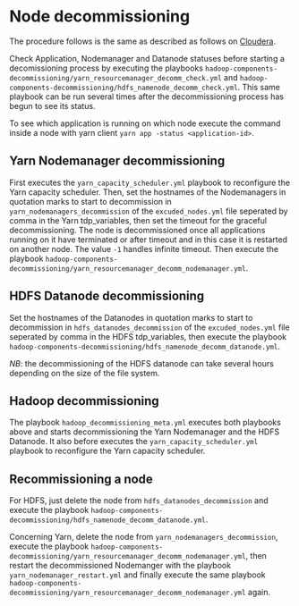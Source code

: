 # Node decommissioning

The procedure follows is the same as described as follows on [Cloudera](https://docs.cloudera.com/HDPDocuments/HDP3/HDP-3.1.4/administration/content/decommissioning-slave-nodes.html).

Check Application, Nodemanager and Datanode statuses before starting a decomissioning process by executing the playbooks `hadoop-components-decommissioning/yarn_resourcemanager_decomm_check.yml` and `hadoop-components-decommissioning/hdfs_namenode_decomm_check.yml`. This same playbook can be run several times after the decommissioning process has begun to see its status.

To see which application is running on which node execute the command inside a node with yarn client `yarn app -status <application-id>`.

## Yarn Nodemanager decommissioning

First executes the `yarn_capacity_scheduler.yml` playbook to reconfigure the Yarn capacity scheduler. Then, set the hostnames of the Nodemanagers in quotation marks to start to decommission in `yarn_nodemanagers_decommission` of the `excuded_nodes.yml` file seperated by comma in the Yarn tdp_variables, then set the timeout for the graceful decommissioning. The node is decommissioned once all applications running on it have terminated or after timeout and in this case it is restarted on another node. The value `-1` handles infinite timeout. Then execute the playbook `hadoop-components-decommissioning/yarn_resourcemanager_decomm_nodemanager.yml`.

## HDFS Datanode decommissioning

Set the hostnames of the Datanodes in quotation marks to start to decommission in `hdfs_datanodes_decommission` of the `excuded_nodes.yml` file seperated by comma in the HDFS tdp_variables, then execute the playbook `hadoop-components-decommissioning/hdfs_namenode_decomm_datanode.yml`.

*NB*: the decommissioning of the HDFS datanode can take several hours depending on the size of the file system.

## Hadoop decommissioning

The playbook `hadoop_decommissioning_meta.yml` executes both playbooks above and starts decommissioning the Yarn Nodemanager and the HDFS Datanode. It also before executes the `yarn_capacity_scheduler.yml` playbook to reconfigure the Yarn capacity scheduler.

## Recommissioning a node

For HDFS, just delete the node from `hdfs_datanodes_decommission` and execute the playbook `hadoop-components-decommissioning/hdfs_namenode_decomm_datanode.yml`.

Concerning Yarn, delete the node from `yarn_nodemanagers_decommission`, execute the playbook `hadoop-components-decommissioning/yarn_resourcemanager_decomm_nodemanager.yml`, then restart the decommissioned Nodemanger with the playbook `yarn_nodemanager_restart.yml` and finally execute the same playbook `hadoop-components-decommissioning/yarn_resourcemanager_decomm_nodemanager.yml` again.
